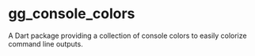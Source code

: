 # gg_console_colors

A Dart package providing a collection of console colors to easily colorize command line outputs.
